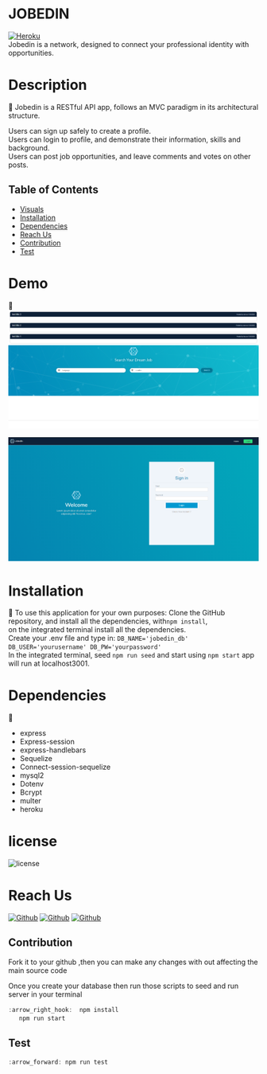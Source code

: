# JOBEDIN

[![Heroku](https://img.shields.io/badge/Deployed_App-Heroku-52A55D.svg)](https://)  
Jobedin is a network, designed to connect your professional identity with opportunities.

# Description

:dart: Jobedin is a RESTful API app, follows an MVC paradigm in its architectural structure.

Users can sign up safely to create a profile.  
Users can login to profile, and demonstrate their information, skills and background.  
Users can post job opportunities, and leave comments and votes on other posts.

## Table of Contents

- [Visuals](#Demo)
- [Installation](#Installation)
- [Dependencies](#Dependencies)
- [Reach Us](#Reach-Us)
- [Contribution](#Contribution)
- [Test](#Test)

# Demo
:movie_camera:     
![homepage](/uploads/home.png)

![login](/uploads/login.png)

# Installation

:floppy_disk: To use this application for your own purposes: Clone the GitHub repository, and install all the dependencies, with`npm install`, </br>
on the integrated terminal install all the dependencies. </br>
Create your .env file and type in: `DB_NAME='jobedin_db' DB_USER='yourusername' DB_PW='yourpassword'` </br>
In the integrated terminal, seed `npm run seed` and start using `npm start` app will run at localhost3001. </br>

# Dependencies

:pushpin:

- express
- Express-session
- express-handlebars
- Sequelize
- Connect-session-sequelize
- mysql2
- Dotenv
- Bcrypt
- multer
- heroku

# license

![license](https://img.shields.io/badge/License-MIT-blue)

# Reach Us

[![Github](https://img.shields.io/badge/Github-Torabis-52A55D.svg)](https://github.com/Torabis)
[![Github](https://img.shields.io/badge/Github-rongbangye-52A55D.svg)](https://github.com/rongbangye)
[![Github](https://img.shields.io/badge/Github-solomonmeresa-52A55D.svg)](https://github.com/solomonmeresa)

## Contribution

Fork it to your github ,then you can make any changes with out affecting the main source code

Once you create your database then run those scripts to seed and run server in your terminal

```javascript
:arrow_right_hook:  npm install
   npm run start
```

## Test

```javascript
:arrow_forward: npm run test
```

<!-- MySQL Schema:

users
 - id *
 - email *
 - username *
 - password *
 - profile_pic *
 - type *


job_posts
- id *
- title *
- description *
- post_url *
- keywords *
- user_id *
- created_at
- updated_at


comments
- id *
- comment_text *
- user_id *
- post_id *
- created_at
- updated_at

likes
- id
- user_id
- post_id

profile
- id *
- firstname
- lastname
- skills *
- education *
- experience *
- industry
- interest
- user_id
-->
